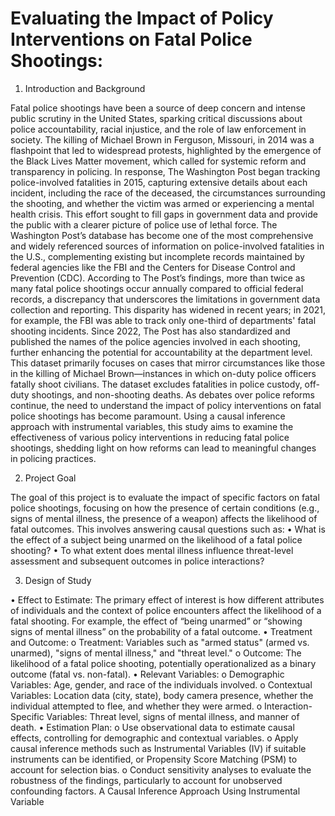 # Evaluating the Impact of Policy Interventions on Fatal Police Shootings: 

1.	Introduction and Background

Fatal police shootings have been a source of deep concern and intense public scrutiny in the United States, sparking critical discussions about police accountability, racial injustice, and the role of law enforcement in society. The killing of Michael Brown in Ferguson, Missouri, in 2014 was a flashpoint that led to widespread protests, highlighted by the emergence of the Black Lives Matter movement, which called for systemic reform and transparency in policing. In response, The Washington Post began tracking police-involved fatalities in 2015, capturing extensive details about each incident, including the race of the deceased, the circumstances surrounding the shooting, and whether the victim was armed or experiencing a mental health crisis. This effort sought to fill gaps in government data and provide the public with a clearer picture of police use of lethal force. 
The Washington Post’s database has become one of the most comprehensive and widely referenced sources of information on police-involved fatalities in the U.S., complementing existing but incomplete records maintained by federal agencies like the FBI and the Centers for Disease Control and Prevention (CDC). According to The Post’s findings, more than twice as many fatal police shootings occur annually compared to official federal records, a discrepancy that underscores the limitations in government data collection and reporting. This disparity has widened in recent years; in 2021, for example, the FBI was able to track only one-third of departments' fatal shooting incidents.
Since 2022, The Post has also standardized and published the names of the police agencies involved in each shooting, further enhancing the potential for accountability at the department level. This dataset primarily focuses on cases that mirror circumstances like those in the killing of Michael Brown—instances in which on-duty police officers fatally shoot civilians. The dataset excludes fatalities in police custody, off-duty shootings, and non-shooting deaths.
As debates over police reforms continue, the need to understand the impact of policy interventions on fatal police shootings has become paramount. Using a causal inference approach with instrumental variables, this study aims to examine the effectiveness of various policy interventions in reducing fatal police shootings, shedding light on how reforms can lead to meaningful changes in policing practices.

2.	Project Goal

The goal of this project is to evaluate the impact of specific factors on fatal police shootings, focusing on how the presence of certain conditions (e.g., signs of mental illness, the presence of a weapon) affects the likelihood of fatal outcomes. This involves answering causal questions such as:
•	What is the effect of a subject being unarmed on the likelihood of a fatal police shooting?
•	To what extent does mental illness influence threat-level assessment and subsequent outcomes in police interactions?


3.	Design of Study

•	Effect to Estimate: The primary effect of interest is how different attributes of individuals and the context of police encounters affect the likelihood of a fatal shooting. For example, the effect of “being unarmed” or “showing signs of mental illness” on the probability of a fatal outcome.
•	Treatment and Outcome:
o	Treatment: Variables such as "armed status" (armed vs. unarmed), "signs of mental illness," and "threat level."
o	Outcome: The likelihood of a fatal police shooting, potentially operationalized as a binary outcome (fatal vs. non-fatal).
•	Relevant Variables:
o	Demographic Variables: Age, gender, and race of the individuals involved.
o	Contextual Variables: Location data (city, state), body camera presence, whether the individual attempted to flee, and whether they were armed.
o	Interaction-Specific Variables: Threat level, signs of mental illness, and manner of death.
•	Estimation Plan:
o	Use observational data to estimate causal effects, controlling for demographic and contextual variables.
o	Apply causal inference methods such as Instrumental Variables (IV) if suitable instruments can be identified, or Propensity Score Matching (PSM) to account for selection bias.
o	Conduct sensitivity analyses to evaluate the robustness of the findings, particularly to account for unobserved confounding factors.
A Causal Inference Approach Using Instrumental Variable
